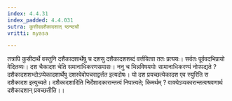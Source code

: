 ```yaml
---
index: 4.4.31
index_padded: 4.4.031
sutra: कुसीददशैकादशात् ष्ठन्ष्ठचौ
vritti: nyasa

---
```

तत्रापि कुसीदार्थे वस्तुनि दशैकादशार्थेषु च दशसु दशैकादशशब्दं वर्त्तयित्वा ततः प्रत्ययः। सर्वतः पूर्ववदभिप्रायो वेदितव्यः। दश चैकादश चेति समानाधिकरणसमासः। ननु च भिन्नविषययोः सामानाधिकरण्यं नोपपद्यते ? दशैकादशशभ्दोऽप्येकादशार्थेषु दशस्वेवोपचराद्वर्त्तत इत्यदोषः। यो दश प्रयच्छत्येकादश एव स्युरिति स दशैकादश इत्युच्यते। दशैकादशादिति निर्देशादकारान्तत्वं निपात्यते; किमर्थम् ? वाक्येऽप्यकारान्तत्वश्रवणार्थ दशैकादशान् प्रयच्छतीति।।